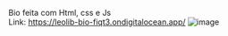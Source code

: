 Bio feita com Html, css e Js
<br>
Link: https://leolib-bio-fiqt3.ondigitalocean.app/
![image](https://github.com/leonib/bio-leo/assets/68371257/2f254508-b437-4bbc-bd9c-77ee0cfb0f9d)
